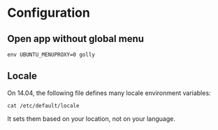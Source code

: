 # Configuration

## Open app without global menu

    env UBUNTU_MENUPROXY=0 golly

## Locale

On 14.04, the following file defines many locale environment variables:

    cat /etc/default/locale

It sets them based on your location, not on your language.
